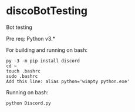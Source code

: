 # discoBotTesting

Bot testing

Pre req: Python v3.*

For building and running on bash:
```
py -3 -m pip install discord
cd ~
touch .bashrc
sudo .bashrc
Add this line: alias python='winpty python.exe'
```
    
Running on bash:
```
python Discord.py
```
